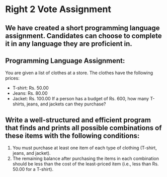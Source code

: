 # Right 2 Vote Assignment 




## We have created a short programming language assignment. Candidates can choose to complete it in any language they are proficient in.


## Programming Language Assignment:
You are given a list of clothes at a store. The clothes have the following prices:
  - T-shirt: Rs. 50.00
  - Jeans: Rs. 80.00
  - Jacket: Rs. 100.00
If a person has a budget of Rs. 600, how many T-shirts, jeans, and jackets can they purchase?


## Write a well-structured and efficient program that finds and prints all possible combinations of these items with the following conditions:


  1) You must purchase at least one item of each type of clothing (T-shirt, jeans, and jacket).
  2) The remaining balance after purchasing the items in each combination should be less
than the cost of the least-priced item (i.e., less than Rs. 50.00 for a T-shirt).
